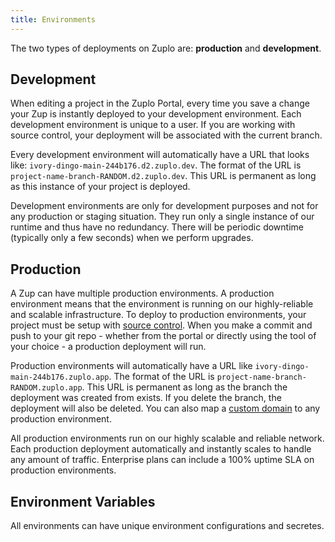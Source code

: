```yaml
---
title: Environments
---
```


The two types of deployments on Zuplo are: **production** and **development**.

## Development

When editing a project in the Zuplo Portal, every time you save a change your Zup is instantly deployed to your development environment. Each development environment is unique to a user. If you are working with source control, your deployment will be associated with the current branch.

Every development environment will automatically have a URL that looks like: `ivory-dingo-main-244b176.d2.zuplo.dev`. The format of the URL is `project-name-branch-RANDOM.d2.zuplo.dev`. This URL is permanent as long as this instance of your project is deployed.

Development environments are only for development purposes and not for any production or staging situation. They run only a single instance of our runtime and thus have no redundancy. There will be periodic downtime (typically only a few seconds) when we perform upgrades.

## Production

A Zup can have multiple production environments. A production environment means that the environment is running on our highly-reliable and scalable infrastructure. To deploy to production environments, your project must be setup with [source control](../projects/github-source-control.md). When you make a commit and push to your git repo - whether from the portal or directly using the tool of your choice - a production deployment will run.

Production environments will automatically have a URL like `ivory-dingo-main-244b176.zuplo.app`. The format of the URL is `project-name-branch-RANDOM.zuplo.app`. This URL is permanent as long as the branch the deployment was created from exists. If you delete the branch, the deployment will also be deleted. You can also map a [custom domain](custom-domains.md) to any production environment.

All production environments run on our highly scalable and reliable network. Each production deployment automatically and instantly scales to handle any amount of traffic. Enterprise plans can include a 100% uptime SLA on production environments.

## Environment Variables

All environments can have unique environment configurations and secretes.

